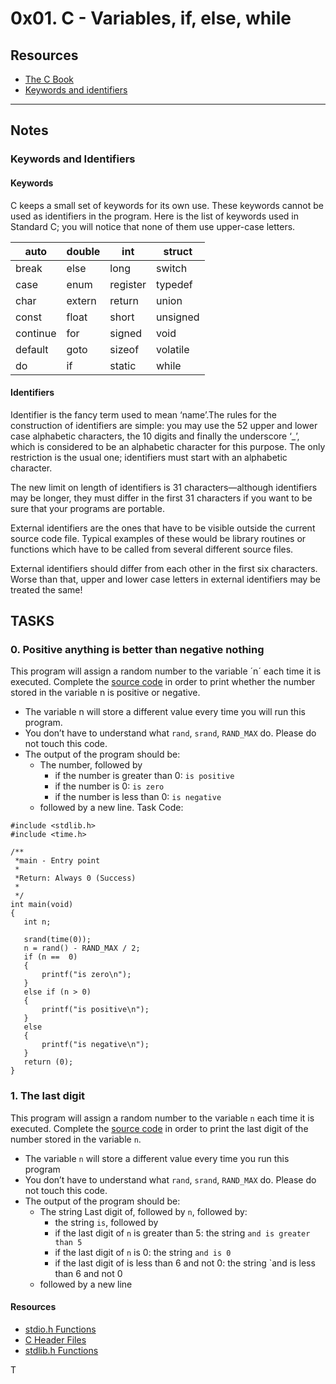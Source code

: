 # 0x01. C - Variables, if, else, while

## Resources
* [The C Book](https://publications.gbdirect.co.uk/c_book/)
* [Keywords and identifiers](https://publications.gbdirect.co.uk//c_book/chapter2/keywords_and_identifiers.html)

---
## Notes
### Keywords and Identifiers
#### Keywords
C keeps a small set of keywords for its own use. These keywords cannot be used as identifiers in the program. Here is the list of keywords used in Standard C; you will notice that none of them use upper-case letters.

| auto     | double | int      | struct   |
|----------|--------|----------|----------|
| break    | else   | long     | switch   |
| case     | enum   | register | typedef  |
| char     | extern | return   | union    |
| const    | float  | short    | unsigned |
| continue | for    | signed   | void     |
| default  | goto   | sizeof   | volatile |
| do       | if     | static   | while    |

#### Identifiers

Identifier is the fancy term used to mean ‘name’.The rules for the construction of identifiers are simple: you may use the 52 upper and lower case alphabetic characters, the 10 digits and finally the underscore ‘_’, which is considered to be an alphabetic character for this purpose. The only restriction is the usual one; identifiers must start with an alphabetic character.

The new limit on length of identifiers is 31 characters—although identifiers may be longer, they must differ in the first 31 characters if you want to be sure that your programs are portable. 

External identifiers are the ones that have to be visible outside the current source code file. Typical examples of these would be library routines or functions which have to be called from several different source files.

External identifiers should differ from each other in the first six characters. Worse than that, upper and lower case letters in external identifiers  may be treated the same!

## TASKS
### 0. Positive anything is better than negative nothing
This program will assign a random number to the variable ´n´ each time it is executed. Complete the [source code](https://github.com/holbertonschool/0x01.c/blob/master/0-positive_or_negative_c) in order to print whether the number stored in the variable n is positive or negative.

- The variable n will store a different value every time you will run this program.
- You don’t have to understand what `rand`, `srand`, `RAND_MAX` do. Please do not touch this code.
- The output of the program should be:
  - The number, followed by
    - if the number is greater than 0: `is positive`
    - if the number is 0: `is zero`
    - if the number is less than 0: `is negative` 
  - followed by a new line.
 Task Code:
 ```
#include <stdlib.h>
#include <time.h>

/**
  *main - Entry point
  *
  *Return: Always 0 (Success)
  *
  */
int main(void)
{
	int n;

	srand(time(0));
	n = rand() - RAND_MAX / 2;
	if (n ==  0)
	{
		printf("is zero\n");
	}
	else if (n > 0)
	{
		printf("is positive\n");
	}
	else
	{
		printf("is negative\n");
	}
	return (0);
}
 ```
 
### 1. The last digit
This program will assign a random number to the variable `n` each time it is executed. Complete the [source code](https://github.com/holbertonschool/0x01.c/blob/master/1-last_digit_c) in order to print the last digit of the number stored in the variable `n`.

- The variable `n` will store a different value every time you run this program
- You don’t have to understand what `rand`, `srand`, `RAND_MAX` do. Please do not touch this code.
- The output of the program should be:
  - The string Last digit of, followed by `n`, followed by:
    - the string `is`, followed by
    - if the last digit of `n` is greater than 5: the string `and is greater than 5`
    - if the last digit of `n` is 0: the string `and is 0`
    - if the last digit of  is less than 6 and not 0: the string `and is less than 6 and not 0
  - followed by a new line

#### Resources
* [stdio.h Functions](https://www.techonthenet.com/c_language/standard_library_functions/stdio_h/index.php)
* [C Header Files](https://www.techonthenet.com/c_language/standard_library_functions/index.php)
* [stdlib.h Functions](https://www.techonthenet.com/c_language/standard_library_functions/stdlib_h/index.php)

T